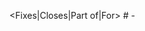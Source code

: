 <Fixes|Closes|Part of|For> #<ticket-number> - <describe your changes in a few lines>
  
<!--
Thanks for your contribution!
Please read this contributing guide before submitting a pull request:
https://github.com/cqfn/degitx/blob/master/CONTRIBUTING.md#task-solving
If some of contributing requirements will not be met,
the PR could be rejected without explanation.
-->
